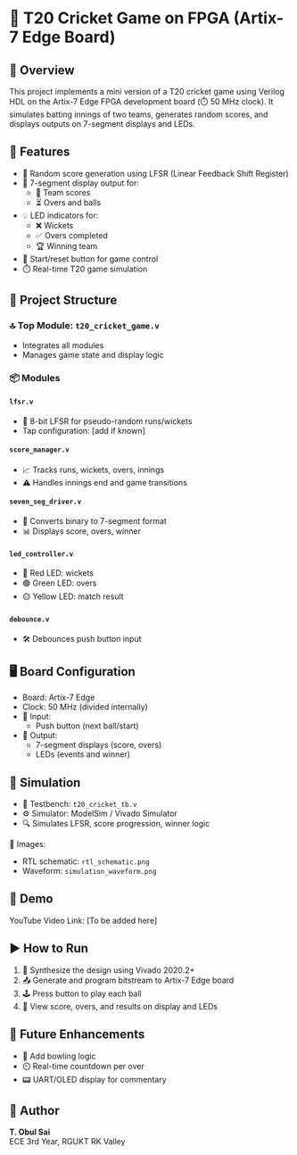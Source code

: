 # 🏏 T20 Cricket Game on FPGA (Artix-7 Edge Board)

## 📘 Overview

This project implements a mini version of a T20 cricket game using Verilog HDL on the Artix-7 Edge FPGA development board (⏱️ 50 MHz clock). It simulates batting innings of two teams, generates random scores, and displays outputs on 7-segment displays and LEDs.

## 🎯 Features

- 🔁 Random score generation using LFSR (Linear Feedback Shift Register)
- 🔢 7-segment display output for:
  - 🏏 Team scores
  - ⏳ Overs and balls
- 💡 LED indicators for:
  - ❌ Wickets
  - ✅ Overs completed
  - 🏆 Winning team
- 🔘 Start/reset button for game control
- ⏱️ Real-time T20 game simulation

## 🧩 Project Structure

### 🔝 Top Module: `t20_cricket_game.v`
- Integrates all modules
- Manages game state and display logic

### 📦 Modules

#### `lfsr.v`
- 🔄 8-bit LFSR for pseudo-random runs/wickets
- Tap configuration: [add if known]

#### `score_manager.v`
- 📈 Tracks runs, wickets, overs, innings
- ⚠️ Handles innings end and game transitions

#### `seven_seg_driver.v`
- 🧮 Converts binary to 7-segment format
- 📊 Displays score, overs, winner

#### `led_controller.v`
- 🔴 Red LED: wickets  
- 🟢 Green LED: overs  
- 🟡 Yellow LED: match result

#### `debounce.v`
- 🛠️ Debounces push button input

## 🖥️ Board Configuration

- Board: Artix-7 Edge
- Clock: 50 MHz (divided internally)
- 🔘 Input:
  - Push button (next ball/start)
- 🔢 Output:
  - 7-segment displays (score, overs)
  - LEDs (events and winner)

## 🧪 Simulation

- 🧾 Testbench: `t20_cricket_tb.v`
- ⚙️ Simulator: ModelSim / Vivado Simulator
- 🔍 Simulates LFSR, score progression, winner logic

📸 Images:
- RTL schematic: `rtl_schematic.png`
- Waveform: `simulation_waveform.png`

## 🎥 Demo

YouTube Video Link: [To be added here]

## ▶️ How to Run

1. 🔧 Synthesize the design using Vivado 2020.2+
2. 📤 Generate and program bitstream to Artix-7 Edge board
3. 🕹️ Press button to play each ball
4. 👀 View score, overs, and results on display and LEDs

## 🚀 Future Enhancements

- 🎳 Add bowling logic
- ⏲️ Real-time countdown per over
- 📟 UART/OLED display for commentary

## 👤 Author

**T. Obul Sai**  
ECE 3rd Year, RGUKT RK Valley
